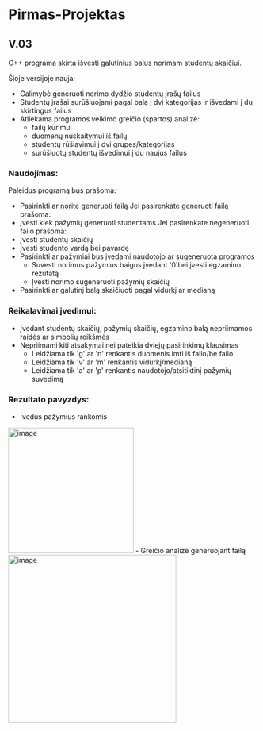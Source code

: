 # Pirmas-Projektas
## V.03
C++ programa skirta išvesti galutinius balus norimam studentų skaičiui.

Šioje versijoje nauja: 
- Galimybė generuoti norimo dydžio studentų įrašų failus 
- Studentų įrašai surūšiuojami pagal balą į dvi kategorijas ir išvedami į du skirtingus failus
- Atliekama programos veikimo greičio (spartos) analizė:
    - failų kūrimui
    - duomenų nuskaitymui iš failų
    - studentų rūšiavimui į dvi grupes/kategorijas
    - surūšiuotų studentų išvedimui į du naujus failus



### Naudojimas:
Paleidus programą bus prašoma:
- Pasirinkti ar norite generuoti failą
Jei pasirenkate generuoti failą prašoma:
- Įvesti kiek pažymių generuoti studentams
Jei pasirenkate negeneruoti failo prašoma:
- Įvesti studentų skaičių 
- Įvesti studento vardą bei pavardę
- Pasirinkti ar pažymiai bus įvedami naudotojo ar sugeneruota programos
    - Suvesti norimus pažymius baigus įvedant '0'bei įvesti egzamino rezutatą
    - Įvesti norimo sugeneruoti pažymių skaičių
- Pasirinkti ar galutinį balą skaičiuoti pagal vidurkį ar medianą

### Reikalavimai įvedimui:
- Įvedant studentų skaičių, pažymių skaičių, egzamino balą nepriimamos raidės ar simbolių reikšmės
- Nepriimami kiti atsakymai nei pateikia dviejų pasirinkimų klausimas 
    - Leidžiama tik 'g' ar 'n' renkantis duomenis imti iš failo/be failo
    - Leidžiama tik 'v' ar 'm' renkantis vidurkį/medianą
    - Leidžiama tik 'a' ar 'p' renkantis naudotojo/atsitiktinį pažymių suvedimą

### Rezultato pavyzdys:
- Ivedus pažymius rankomis
<img width="253" alt="image" src="https://user-images.githubusercontent.com/113300842/195715872-0b732e41-bbe9-495c-9c1b-ef1e6eda8270.png">
- Greičio analizė generuojant failą
<img width="339" alt="image" src="https://user-images.githubusercontent.com/113300842/195710808-c33100c6-401d-4992-b8bc-54af7f58f9e6.png">







